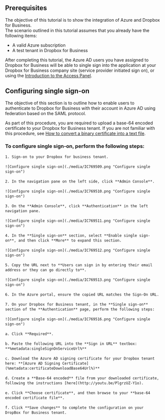 
## Prerequisites
The objective of this tutorial is to show the integration of Azure and Dropbox for Business.  
The scenario outlined in this tutorial assumes that you already have the following items:

* A valid Azure subscription
* A test tenant in Dropbox for Business

After completing this tutorial, the Azure AD users you have assigned to Dropbox for Business will be able to single sign into the application at your Dropbox for Business company site (service provider initiated sign on), or using the [Introduction to the Access Panel](active-directory-saas-access-panel-introduction.md).

## Configuring single sign-on
The objective of this section is to outline how to enable users to authenticate to Dropbox for Business with their account in Azure AD using federation based on the SAML protocol.

As part of this procedure, you are required to upload a base-64 encoded certificate to your Dropbox for Business tenant. If you are not familiar with this procedure, see [How to convert a binary certificate into a text file](http://youtu.be/PlgrzUZ-Y1o).

### To configure single sign-on, perform the following steps:
   
	1. Sign-on to your Dropbox for business tenant. 
   
	![Configure single sign-on](./media/IC769509.png "Configure single sign-on")
   
	2. In the navigation pane on the left side, click **Admin Console**. 
   
	![Configure single sign-on](./media/IC769510.png "Configure single sign-on")
   
	3. On the **Admin Console**, click **Authentication** in the left navigation pane. 
   
	![Configure single sign-on](./media/IC769511.png "Configure single sign-on")
   
	4. In the **Single sign-on** section, select **Enable single sign-on**, and then click **More** to expand this section.  
   
	![Configure single sign-on](./media/IC769512.png "Configure single sign-on")
   
	5. Copy the URL next to **Users can sign in by entering their email address or they can go directly to**. 
   
	![Configure single sign-on](./media/IC769513.png "Configure single sign-on")
   
	6. In the Azure portal, ensure the copied URL matches the Sign-On URL. 
	
	7. On your Dropbox for Business tenant, in the **Single sign-on** section of the **Authentication** page, perform the following steps: 
   
    ![Configure single sign-on](./media/IC769516.png "Configure single sign-on")
   
    a. Click **Required**.
   
    b. Paste the following URL into the **Sign in URL** textbox: **%metadata:singleSignOnServiceUrl%**
	
	c. Download the Azure AD signing certificate for your Dropbox tenant here: **[Azure AD Signing Certificate](%metadata:certificateDownloadBase64Url%)**

    d. Create a **Base-64 encoded** file from your downloaded certificate, following the instructions [here](http://youtu.be/PlgrzUZ-Y1o).

    e. Click **Choose certificate**, and then browse to your **base-64 encoded certificate file**.

    f. Click **Save changes** to complete the configuration on your DropBox for Business tenant.
 
